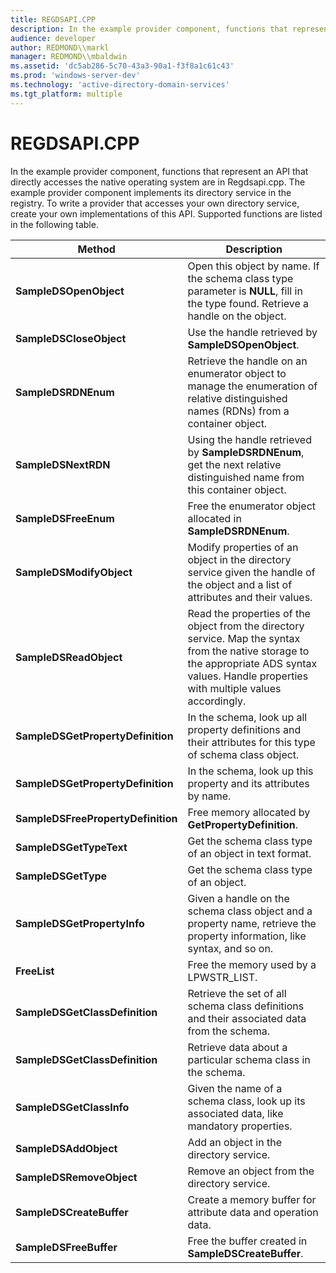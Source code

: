 ```yaml
---
title: REGDSAPI.CPP
description: In the example provider component, functions that represent an API that directly accesses the native operating system are in Regdsapi.cpp.
audience: developer
author: REDMOND\\markl
manager: REDMOND\\mbaldwin
ms.assetid: 'dc5ab286-5c70-43a3-90a1-f3f8a1c61c43'
ms.prod: 'windows-server-dev'
ms.technology: 'active-directory-domain-services'
ms.tgt_platform: multiple
---
```


# REGDSAPI.CPP

In the example provider component, functions that represent an API that directly accesses the native operating system are in Regdsapi.cpp. The example provider component implements its directory service in the registry. To write a provider that accesses your own directory service, create your own implementations of this API. Supported functions are listed in the following table.



| Method                             | Description                                                                                                                                                                                    |
|------------------------------------|------------------------------------------------------------------------------------------------------------------------------------------------------------------------------------------------|
| **SampleDSOpenObject**             | Open this object by name. If the schema class type parameter is **NULL**, fill in the type found. Retrieve a handle on the object.                                                             |
| **SampleDSCloseObject**            | Use the handle retrieved by **SampleDSOpenObject**.                                                                                                                                            |
| **SampleDSRDNEnum**                | Retrieve the handle on an enumerator object to manage the enumeration of relative distinguished names (RDNs) from a container object.                                                          |
| **SampleDSNextRDN**                | Using the handle retrieved by **SampleDSRDNEnum**, get the next relative distinguished name from this container object.                                                                        |
| **SampleDSFreeEnum**               | Free the enumerator object allocated in **SampleDSRDNEnum**.                                                                                                                                   |
| **SampleDSModifyObject**           | Modify properties of an object in the directory service given the handle of the object and a list of attributes and their values.                                                              |
| **SampleDSReadObject**             | Read the properties of the object from the directory service. Map the syntax from the native storage to the appropriate ADS syntax values. Handle properties with multiple values accordingly. |
| **SampleDSGetPropertyDefinition**  | In the schema, look up all property definitions and their attributes for this type of schema class object.                                                                                     |
| **SampleDSGetPropertyDefinition**  | In the schema, look up this property and its attributes by name.                                                                                                                               |
| **SampleDSFreePropertyDefinition** | Free memory allocated by **GetPropertyDefinition**.                                                                                                                                            |
| **SampleDSGetTypeText**            | Get the schema class type of an object in text format.                                                                                                                                         |
| **SampleDSGetType**                | Get the schema class type of an object.                                                                                                                                                        |
| **SampleDSGetPropertyInfo**        | Given a handle on the schema class object and a property name, retrieve the property information, like syntax, and so on.                                                                      |
| **FreeList**                       | Free the memory used by a LPWSTR\_LIST.                                                                                                                                                        |
| **SampleDSGetClassDefinition**     | Retrieve the set of all schema class definitions and their associated data from the schema.                                                                                                    |
| **SampleDSGetClassDefinition**     | Retrieve data about a particular schema class in the schema.                                                                                                                                   |
| **SampleDSGetClassInfo**           | Given the name of a schema class, look up its associated data, like mandatory properties.                                                                                                      |
| **SampleDSAddObject**              | Add an object in the directory service.                                                                                                                                                        |
| **SampleDSRemoveObject**           | Remove an object from the directory service.                                                                                                                                                   |
| **SampleDSCreateBuffer**           | Create a memory buffer for attribute data and operation data.                                                                                                                                  |
| **SampleDSFreeBuffer**             | Free the buffer created in **SampleDSCreateBuffer**.                                                                                                                                           |



 

 

 




